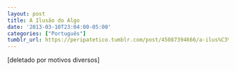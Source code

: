 ```yaml
---
layout: post
title: A Ilusão do Algo
date: '2013-03-10T23:04:00-05:00'
categories: ["Português"]
tumblr_url: https://peripatetico.tumblr.com/post/45087394666/a-ilus%C3%A3o-do-algo
---
```

[deletado por motivos diversos]

